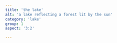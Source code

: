 ```yaml
---
title: 'the lake'
alt: 'a lake reflecting a forest lit by the sun'
category: 'lake'
group: 1
aspect: '3:2'

---
```

